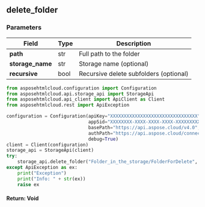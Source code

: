 ## delete_folder

### Parameters
| Field            | Type | Description                            |
|------------------|------|----------------------------------------|
| **path**         | str  | Full path to the folder                |
| **storage_name** | str  | Storage name (optional)                |
| **recursive**    | bool | Recursive delete subfolders (optional) |



```python
from asposehtmlcloud.configuration import Configuration
from asposehtmlcloud.api.storage_api import StorageApi
from asposehtmlcloud.api_client import ApiClient as Client
from asposehtmlcloud.rest import ApiException

configuration = Configuration(apiKey="XXXXXXXXXXXXXXXXXXXXXXXXXXXXXXXX",
                              appSid="XXXXXXXX-XXXX-XXXX-XXXX-XXXXXXXXXXXX",
                              basePath="https://api.aspose.cloud/v4.0",
                              authPath="https://api.aspose.cloud/connect/token",
                              debug=True)
client = Client(configuration)
storage_api = StorageApi(client)
try:
    storage_api.delete_folder("Folder_in_the_storage/FolderForDelete", storage_name=None, recursive=True)
except ApiException as ex:
    print("Exception")
    print("Info: " + str(ex))
    raise ex
```
#### Return: Void
